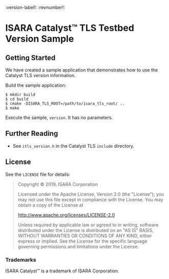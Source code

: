 
:version-label!:
:revnumber!:
# ISARA Catalyst™ TLS Testbed Version Sample

## Getting Started

We have created a sample application that demonstrates how to use the
Catalyst TLS version information.

Build the sample application:

```
$ mkdir build
$ cd build
$ cmake -DISARA_TLS_ROOT=/path/to/isara_tls_root/ ..
$ make
```

Execute the sample, `version`. It has no parameters.

## Further Reading

* See `itls_version.h` in the Catalyst TLS `include` directory.

## License

See the `LICENSE` file for details:

> Copyright © 2019, ISARA Corporation
> 
> Licensed under the Apache License, Version 2.0 (the "License");
> you may not use this file except in compliance with the License.
> You may obtain a copy of the License at
> 
> http://www.apache.org/licenses/LICENSE-2.0
> 
> Unless required by applicable law or agreed to in writing, software
> distributed under the License is distributed on an "AS IS" BASIS,
> WITHOUT WARRANTIES OR CONDITIONS OF ANY KIND, either express or implied.
> See the License for the specific language governing permissions and
> limitations under the License.

### Trademarks

ISARA Catalyst™ is a trademark of ISARA Corporation.
